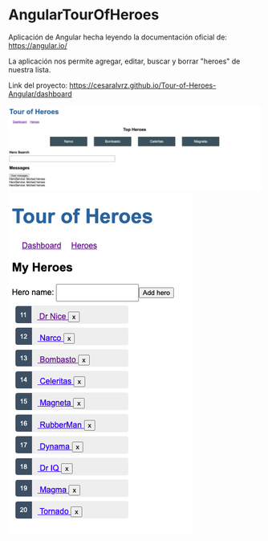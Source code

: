 # AngularTourOfHeroes

Aplicación de Angular hecha leyendo la documentación oficial de: https://angular.io/

La aplicación nos permite agregar, editar, buscar y borrar "heroes" de nuestra lista.

Link del proyecto: https://cesaralvrz.github.io/Tour-of-Heroes-Angular/dashboard



![Screenshot1](https://github.com/cesaralvrz/Tour-of-Heroes-Angular/blob/main/ss/ss1.png)
![Screenshot2](https://github.com/cesaralvrz/Tour-of-Heroes-Angular/blob/main/ss/ss2.png)
